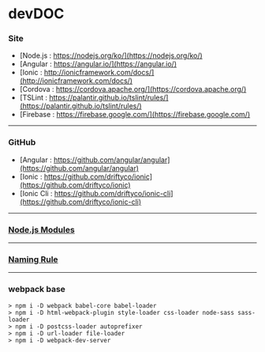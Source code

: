 # devDOC

### Site

- [Node.js : https://nodejs.org/ko/](https://nodejs.org/ko/)
- [Angular : https://angular.io/](https://angular.io/)
- [Ionic : http://ionicframework.com/docs/](http://ionicframework.com/docs/)
- [Cordova : https://cordova.apache.org/](https://cordova.apache.org/)
- [TSLint : https://palantir.github.io/tslint/rules/](https://palantir.github.io/tslint/rules/)
- [Firebase : https://firebase.google.com/](https://firebase.google.com/)

---


### GitHub

- [Angular : https://github.com/angular/angular](https://github.com/angular/angular)
- [Ionic : https://github.com/driftyco/ionic](https://github.com/driftyco/ionic)
- [Ionic Cli : https://github.com/driftyco/ionic-cli](https://github.com/driftyco/ionic-cli)

---

### [Node.js Modules](./NodeModules.md)

---

### [Naming Rule](./NamingRule.md)

---

### webpack base

```
> npm i -D webpack babel-core babel-loader
> npm i -D html-webpack-plugin style-loader css-loader node-sass sass-loader
> npm i -D postcss-loader autoprefixer
> npm i -D url-loader file-loader
> npm i -D webpack-dev-server
```


